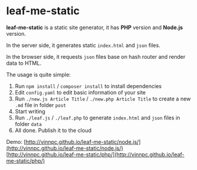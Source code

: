 leaf-me-static
=====

**leaf-me-static** is a static site generator, it has **PHP** version and **Node.js** version.

In the server side, it generates static `index.html` and `json` files.

In the browser side, it requests `json` files base on hash router and render data to HTML.

The usage is quite simple:

1. Run `npm install` / `composer install` to install dependencies
1. Edit `config.yaml` to edit basic information of your site
1. Run `./new.js Article Title` / `./new.php Article Title` to create a new `.md` file in folder `post`
1. Start writing
1. Run `./leaf.js` / `./leaf.php` to generate `index.html` and `json` files in folder `data`
1. All done. Publish it to the cloud

Demo:
[http://vinnpc.github.io/leaf-me-static/node.js/](http://vinnpc.github.io/leaf-me-static/node.js/)
[http://vinnpc.github.io/leaf-me-static/php/](http://vinnpc.github.io/leaf-me-static/php/)
